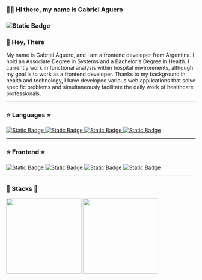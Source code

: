 <h3>🙋‍♂️ Hi there, my name is Gabriel Aguero <h3> 
<img alt="Static Badge" src="https://github.com/Gabriel-Aguero/Gabriel-Aguero/blob/main/Banner%20github.png">

<h3> 👋 Hey, There </h3>  

<p> My name is Gabriel Aguero, and I am a frontend developer from Argentina. I hold an Associate Degree in Systems and a Bachelor's Degree in Health. I currently work in functional analysis within hospital environments, although my goal is to work as a frontend developer. Thanks to my background in health and technology, I have developed various web applications that solve specific problems and simultaneously facilitate the daily work of healthcare professionals. <p>
<hr/>  
<h3> ⭐️ Languages ⭐️ </h3>  
<a href="https://developer.mozilla.org/en-US/docs/Web/JavaScript">
  <img alt="Static Badge" src="https://img.shields.io/badge/-brightgreen?style=for-the-badge&logo=javascript&logoColor=yellow&logoSize=auto&label=JAVASCRIPT&labelColor=5b5b5b&color=5b5b5b&cacheSeconds=3600">
</a>
<a href="https://astro.build/">
  <img alt="Static Badge" src="https://img.shields.io/badge/-brightgreen?style=for-the-badge&logo=astro&logoColor=red&logoSize=auto&label=ASTRO&labelColor=1c1c1c&color=1c1c1c&cacheSeconds=3600">
</a>
<a href="https://www.python.org/">
  <img alt="Static Badge" src="https://img.shields.io/badge/-brightgreen?style=for-the-badge&logo=python&logoColor=white&logoSize=auto&label=PYTHON&labelColor=046cb4&color=046cb4&cacheSeconds=3600">
</a>
<a href="https://www.typescriptlang.org/">
  <img alt="Static Badge" src="https://img.shields.io/badge/-brightgreen?style=for-the-badge&logo=typescript&logoColor=white&logoSize=auto&label=TYPESCRIPT&labelColor=09f&color=09f&cacheSeconds=3600">
</a>
<hr/>
<h3> ⭐️ Frontend ⭐️ </h3>  
<a href="https://es.react.dev/">
  <img alt="Static Badge" src="https://img.shields.io/badge/-brightgreen?style=for-the-badge&logo=react&logoColor=white&logoSize=auto&label=React&labelColor=09f&color=09f&cacheSeconds=3600">
</a>
<a href="https://tailwindcss.com/">
  <img alt="Static Badge" src="https://img.shields.io/badge/-brightgreen?style=for-the-badge&logo=tailwindcss&logoColor=white&logoSize=auto&label=TAILWINDCSS&labelColor=%2306B6D4&color=%2306B6D4&cacheSeconds=3600">
</a>
<a href="https://developer.mozilla.org/es/docs/Web/CSS">
  <img alt="Static Badge" src="https://img.shields.io/badge/-brightgreen?style=for-the-badge&logo=css3&logoColor=white&logoSize=auto&label=CSS&labelColor=%231572B6&color=%231572B6&cacheSeconds=3600">
</a>
<a href="https://developer.mozilla.org/es/docs/Web/CSS">
  <img alt="Static Badge" src="https://img.shields.io/badge/-brightgreen?style=for-the-badge&logo=vite&logoColor=white&logoSize=auto&label=VITE&labelColor=%23646CFF&color=%23646CFF&cacheSeconds=3600">
</a>









<hr/>
<h3> 🌟 Stacks 🌟</h3> 

<a href="https://github.com/anuraghazra/github-readme-stats#gh-dark-mode-only">
  <img height=200 align="center" src="https://github-readme-stats.vercel.app/api/top-langs/?username=Gabriel-Aguero&layout=compact&show_icons=true&theme=radical" />
</a>
<a href="https://github.com/Gabriel-Aguero/github-readme-stats#gh-dark-mode-only">
  <img height=200 align="center" src="https://github-readme-stats.vercel.app/api?username=Gabriel-Aguero&show_icons=true&theme=radical" />
</a>

